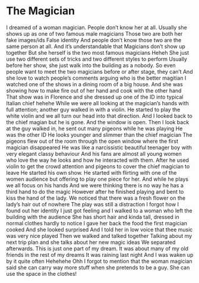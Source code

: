 # The Magician

I dreamed of a woman magician. People don’t know her at all.
Usually she shows up as one of two famous male magicians
Those two are both her fake images/ids
False identity
And people don’t know those two are the same person at all. And it’s understandable that Magicians don’t show up together
But she herself is the two most famous magicians
Heheh
She just use two different sets of tricks and two different styles to perform
Usually before her show, she just walk into the building as a nobody. So even people want to meet the two magicians before or after stage, they can’t
And she love to watch people’s comments arguing who is the better magitian
I watched one of the shows in a dining room of a big house.
And she was showing how to make fire out of her hand and cook with the other hand
That show was in Florence and she dressed up one of the ID into typical Italian chief hehehe
While we were all looking at the magician’s hands with full attention; another guy walked in with a violin. He started to play the white violin and we all turn our head into that direction.
And I looked back to the chief magian but he is gone.
And the window is open. Then I look back at the guy walked in, he sent out many pigeons while he was playing
He was the other ID
He looks younger and slimmer than the chief magician
The pigeons flew out of the room through the open window where the first magician disappeared
He was like a narcissistic beautiful teenager boy with very elegant classy behaviour
And his fans are almost all young women who love the way he looks and how he interacted with them.
After he used violin to get the crowd attention and pigeons to cover the chief magician to leave
He started his own show.
He started with flirting with one of the women audience but offering to play one piece for her. And while he plays we all focus on his hands
And we were thinking there is no way he has a third hand to do the magic
However after he finished playing and bent to kiss the hand of the lady. We noticed that there was a fresh flower on the lady’s hair out of nowhere
The play was still a distraction
I forgot how I found out her identity
I just got feeling and I walked to a woman who left the building with the audience
She has short hair and kinda tall, dressed in normal clothes hardly to notice
I gave her back the food the first magician cooked
And she looked surprised
And I told her in low voice that thee  music was very nice played
Then we walked and talked together
Talking about my next trip plan and she talks about her new magic ideas
We separated afterwards. This is just one part of my dream.
It was about many of my old friends in the rest of my dreams
It was raining last night
And I was waken up by it quite often
Hehehehe
Ohh I forgot to mention that the woman magician said she can carry way more stuff when she pretends to be a guy. She can use the space in the clothes!
